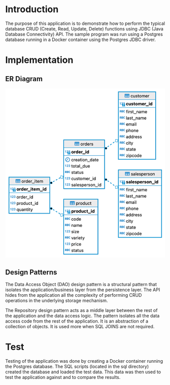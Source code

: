 # Introduction

The purpose of this application is to demonstrate how to perform the typical database CRUD (Create,
Read, Update, Delete) functions using JDBC (Java Database Connectivity) API. The sample program was
run using a Postgres database running in a Docker container using the Postgres JDBC driver.

# Implementation

## ER Diagram

![ER diagram](./assets/ERD_Diagram.png)

## Design Patterns

The Data Access Object (DAO) design pattern is a structural pattern that isolates the
application/business layer from the persistence layer. The API hides from the application all the
complexity of performing CRUD operations in the underlying storage mechanism.

The Repository design pattern acts as a middle layer between the rest of the application and the
data access logic. The pattern isolates all the data access code from the rest of the application.
It is an abstraction of a collection of objects. It is used more when SQL JOINS are not required.

# Test

Testing of the application was done by creating a Docker container running the Postgres database.
The SQL scripts (located in the sql directory) created the database and loaded the test data. This
data was then used to test the application against and to compare the results.
